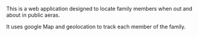 This is a web application designed to locate family members when out and about in public aeras.

It uses google Map and geolocation to track each member of the family.